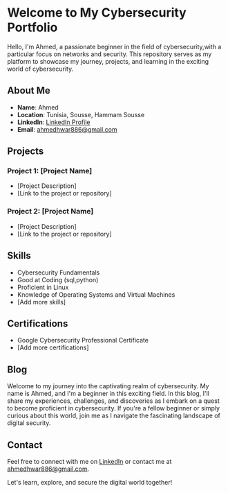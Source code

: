# Welcome to My Cybersecurity Portfolio


Hello, I'm Ahmed, a passionate beginner in the field of cybersecurity,with a particular focus on networks and security. This repository serves as my platform to showcase my journey, projects, and learning in the exciting world of cybersecurity.

## About Me

- **Name**: Ahmed
- **Location**: Tunisia, Sousse, Hammam Sousse
- **LinkedIn**: [LinkedIn Profile](https://www.linkedin.com/in/ahmed-lahouar-092973295/)
- **Email**: ahmedhwar886@gmail.com

## Projects

### Project 1: [Project Name]

- [Project Description]
- [Link to the project or repository]

### Project 2: [Project Name]

- [Project Description]
- [Link to the project or repository]

## Skills

- Cybersecurity Fundamentals
- Good at Coding (sql,python)
- Proficient in Linux
- Knowledge of Operating Systems and Virtual Machines
- [Add more skills]

## Certifications

- Google Cybersecurity Professional Certificate
- [Add more certifications]

## Blog

Welcome to my journey into the captivating realm of cybersecurity. My name is Ahmed, and I'm a beginner in this exciting field. In this blog, I'll share my experiences, challenges, and discoveries as I embark on a quest to become proficient in cybersecurity. If you're a fellow beginner or simply curious about this world, join me as I navigate the fascinating landscape of digital security.

## Contact

Feel free to connect with me on [LinkedIn](https://www.linkedin.com/in/ahmed-lahouar-092973295/) or contact me at ahmedhwar886@gmail.com.

Let's learn, explore, and secure the digital world together!

